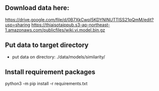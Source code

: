 ## Download data here:
https://drive.google.com/file/d/0B7XkCwpI5KDYNlNUTTlSS21pQmM/edit?usp=sharing
https://thiaisotajppub.s3-ap-northeast-1.amazonaws.com/publicfiles/wiki.vi.model.bin.gz

## Put data to target directory
* put data on directory: ./data/models/similarity/

## Install requirement packages
python3 -m pip install -r requirements.txt